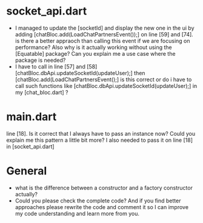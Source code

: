 # socket_api.dart
- I managed to update the [socketId] and display the new one in the ui by adding [chatBloc.add(LoadChatPartnersEvent());] on line [59] and [74]. is there a better appraoch than calling this event if we are focusing on performance? Also why is it actually working without using the [Equatable] package? Can you explain me a use case where the package is needed?
- I have to call in line [57] and [58]  [chatBloc.dbApi.updateSocketId(updateUser);] then [chatBloc.add(LoadChatPartnersEvent();] is this correct or do i have to call such functions like [chatBloc.dbApi.updateSocketId(updateUser);] in my [chat_bloc.dart] ?

# main.dart
line [18]. Is it correct that I always have to pass an instance now? Could you explain me this pattern a little bit more? I also needed to pass it on line [18] in [socket_api.dart]

# General
- what is the difference between a constructor and a factory constructor actually?
- Could you please check the complete code? And if you find better approaches please rewrite the code and comment it so I can improve my code understanding and learn more from you.
